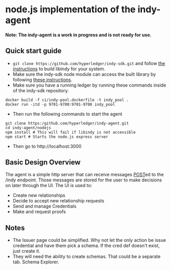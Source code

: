 # node.js implementation of the indy-agent
#### Note: The indy-agent is a work in progress and is not ready for use.

## Quick start guide
* `git clone https://github.com/hyperledger/indy-sdk.git` and follow [the instructions](https://github.com/hyperledger/indy-sdk/tree/master/doc) to build libindy for your system.
* Make sure the indy-sdk node module can access the built library by following [these instructions](https://www.npmjs.com/package/indy-sdk#installing).
* Make sure you have a running ledger by running these commands inside of the indy-sdk repository.

```
docker build -f ci/indy-pool.dockerfile -t indy_pool .
docker run -itd -p 9701-9708:9701-9708 indy_pool
```

* Then run the following commands to start the agent

```
git clone https:/github.com/hyperledger/indy-agent.git
cd indy-agent/nodejs
npm install # This will fail if libindy is not accessible
npm start # Starts the node.js express server
```
* Then go to http://localhost:3000

## Basic Design Overview
The agent is a simple http server that can receive messages [POST](https://en.wikipedia.org/wiki/POST_(HTTP))ed to the /indy endpoint.  Those messages are stored for the user to make decisions on later through the UI. The UI is used to:

* Create new relationships
* Decide to accept new relationship requests
* Send and manage Credentials
* Make and request proofs

## Notes
* The Issuer page could be simplified.  Why not let the only action be issue credential and have them pick a schema. If the cred def doesn't exist, just create it.
* They will need the ability to create schemas. That could be a separate tab. Schema Explorer.